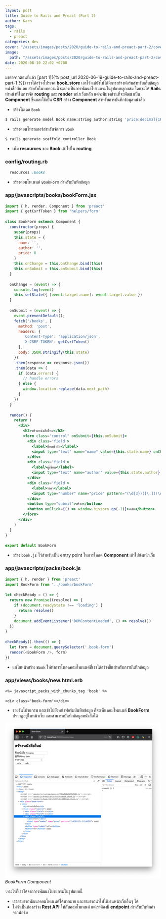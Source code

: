 ```yaml
---
layout: post
title: Guide to Rails and Preact (Part 2)
author: Karn
tags:
  - rails
  - preact
categories: dev
cover: "/assets/images/posts/2020/guide-to-rails-and-preact-part-2/cover.jpg"
image:
  path: "/assets/images/posts/2020/guide-to-rails-and-preact-part-2/cover.jpg"
date: 2020-08-10 22:02 +0700
---
```

มาต่อจากตอนที่แล้ว [part 1]({% post_url 2020-06-19-guide-to-rails-and-preact-part-1 %}) เราได้สร้างโปรเจค **book_store** เอาไว้ แต่ยังไม่ได้มีการสร้างฟอร์มสำหรับเก็บข้อมูลหนังสือกันเลย สำหรับในบทความนี้จะลองเป็นการพัฒนาโปรแกรมในรูปแบบลูกผสม<!-- more --> โดยจะให้ **Rails** ทำหน้าที่ในการจัด **routing** และ **render** หน้าเว็บหลัก แต่จะมีบางส่วนที่จะพัฒนาเป็น **Component** ขึ้นและใช้เป็น **CSR**
สร้าง **Component** สำหรับการบันทึกข้อมูลหนังสือ

- สร้างโมเดล `Book`

```bash
$ rails generate model Book name:string author:string 'price:decimal{10,2}'
```

- สร้างคอนโทรลเลอร์สำหรับจัดการ `Book`

```bash
$ rails generate scaffold_controller Book
```

- เพิ่ม **resources** ของ **Book** เข้าไปใน **routing**

### config/routing.rb

```rb
  resources :books
```

- สร้างคอมโพเนนต์ `BookForm` สำหรับบันทึกข้อมูล

### app/javascripts/books/bookForm.jsx

```jsx
import { h, render, Component } from 'preact'
import { getCsrfToken } from 'helpers/form'

class BookForm extends Component {
  constructor(props) {
    super(props)
    this.state = {
      name: '',
      author: '',
      price: 0
    }
    this.onChange = this.onChange.bind(this)
    this.onSubmit = this.onSubmit.bind(this)
  }

  onChange = (event) => {
    console.log(event)
    this.setState({ [event.target.name]: event.target.value })
  }

  onSubmit = (event) => {
    event.preventDefault();
    fetch('/books', {
      method: 'post',
      headers: {
        'Content-Type': 'application/json',
        'X-CSRF-TOKEN': getCsrfToken()
      },
      body: JSON.stringify(this.state)
    })
    .then(response => response.json())
    .then(data => {
      if (data.errors) {
        // handle errors
      } else {
        window.location.replace(data.next_path)
      }
    })
  }

  render() {
    return (
      <div>
        <h2>สร้างหนังสือใหม่</h2>
        <form class="control" onSubmit={this.onSubmit}>
          <div class='field'>
            <label>ชื่อหนังสือ</label>
            <input type="text" name="name" value={this.state.name} onChange={this.onChange}></input>
          </div>
          <div class='field'>
            <label>ผู้เขียน</label>
            <input type="text" name="author" value={this.state.author} onChange={this.onChange}></input>
          </div>
          <div class='field'>
            <label>ราคา</label>
            <input type="number" name="price" pattern="(\d{3})([\.])(\d{2})" value={this.state.price} onChange={this.onChange}></input>
          </div>
          <button type="submit">สร้าง</button>
          <button onClick={() => window.history.go(-1)}>กลับ</button>
        </form>
      </div>
    )
  }
}

export default BookForm
```

- สร้าง `book.js` ไว้สำหรับเป็น entry point ในการโหลด **Component** เข้าไปยังหน้าเว็บ

### app/javascripts/packs/book.js

```js
import { h, render } from 'preact'
import BookForm from '../books/bookForm'

let checkReady = () => {
  return new Promise((resolve) => {
    if (document.readyState !== 'loading') {
      return resolve()
    }
    document.addEventListener('DOMContentLoaded', () => resolve())
  })
}

checkReady().then(() => {
  let form = document.querySelector('.book-form')
  render(<BookForm />, form)
})
```

- แก้ไขหน้าสร้าง `Book` ให้ทำการโหลดคอมโพเนนต์ที่เราได้สร้างขึ้นสำหรับการบันทึกข้อมูล

### app/views/books/new.html.erb

```erb
<%= javascript_packs_with_chunks_tag 'book' %>

<div class="book-form"></div>
```

- รองรันโปรแกรม และเข้าไปยังหน้าฟอร์มบันทึกข้อมูล ก็จะเห็นคอมโพเนนต์ **BookForm** ปรากฏอยู่ในหน้าเว็บ และสามารถบันทึกข้อมูลหนังสือได้

![preact](/assets/images/posts/2020/guide-to-rails-and-preact-part-2/book_form.png)
*BookForm Component*

💡อะไรที่เราได้จากการพัฒนาโปรแกรมในรูปแบบนี้

- เราสามารถพัฒนาคอมโพเนนต์ได้มากมาย และสามารถนำไปใช้งานหน้าเว็บอื่นๆ ได้
- ไม่จำเป็นต้องสร้าง **Rest API** ให้กับคอมโพเนนต์ แต่เราต้องมี **endpoint** สำหรับบันทึกค่าจากฟอร์ม
